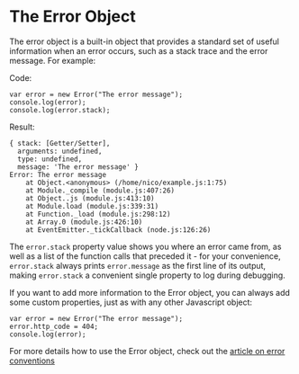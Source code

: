 # The Error Object

The error object is a built-in object that provides a standard set of useful information when an error occurs, such as a stack trace and the error message. For example:

Code:

    var error = new Error("The error message");
    console.log(error);
    console.log(error.stack);

Result:


    { stack: [Getter/Setter],
      arguments: undefined,
      type: undefined,
      message: 'The error message' }
    Error: The error message
        at Object.<anonymous> (/home/nico/example.js:1:75)
        at Module._compile (module.js:407:26)
        at Object..js (module.js:413:10)
        at Module.load (module.js:339:31)
        at Function._load (module.js:298:12)
        at Array.0 (module.js:426:10)
        at EventEmitter._tickCallback (node.js:126:26)

The `error.stack` property value shows you where an error came from, as well as a list of the function calls that preceded it - for your convenience, `error.stack` always prints `error.message` as the first line of its output, making `error.stack` a convenient single property to log during debugging.

If you want to add more information to the Error object, you can always add some custom properties, just as with any other Javascript object: 

    var error = new Error("The error message");
    error.http_code = 404;
    console.log(error);

For more details how to use the Error object, check out the [article on error conventions](/what-are-the-error-conventions)
